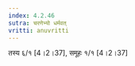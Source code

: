 ```yaml
---
index: 4.2.46
sutra: चरणेभ्यो धर्मवत्‌
vritti: anuvritti
---
```


तस्य  ६/१  [4।2।37], समूहः  १/१ [4।2।37]